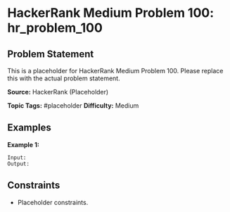 # HackerRank Medium Problem 100: hr_problem_100

## Problem Statement

This is a placeholder for HackerRank Medium Problem 100.
Please replace this with the actual problem statement.

**Source:** HackerRank (Placeholder)

**Topic Tags:** #placeholder
**Difficulty:** Medium

## Examples

**Example 1:**

```
Input:
Output:
```

## Constraints

- Placeholder constraints.
